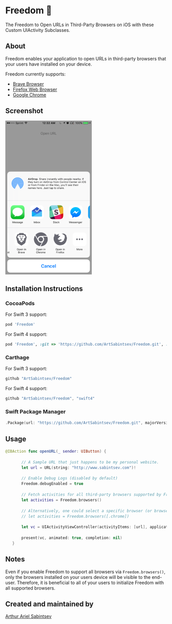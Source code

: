 # Freedom 🦅

The Freedom to Open URLs in Third-Party Browsers on iOS with these Custom UIActivity Subclasses.

## About

Freedom enables your application to open URLs in third-party browsers that your users have installed on your device.

Freedom currently supports:
- [Brave Browser](https://itunes.apple.com/us/app/brave-browser-fast-adblocker/id1052879175?mt=8)
- [Firefox Web Browser](https://itunes.apple.com/us/app/firefox-web-browser/id989804926?mt=8)
- [Google Chrome](https://itunes.apple.com/us/app/google-chrome-the-fast-and-secure-web-browser/id535886823?mt=8)

## Screenshot

<img src="https://github.com/ArtSabintsev/Freedom/blob/master/screenshot.png?raw=true" height="480">

## Installation Instructions

### CocoaPods
For Swift 3 support:
```ruby
pod 'Freedom'
```

For Swift 4 support:
```ruby
pod 'Freedom', :git => 'https://github.com/ArtSabintsev/Freedom.git', :branch => 'swift4'
```

### Carthage
For Swift 3 support:

```swift
github "ArtSabintsev/Freedom"
```

For Swift 4 support:
```swift
github "ArtSabintsev/Freedom", "swift4"
```

### Swift Package Manager
```swift
.Package(url: "https://github.com/ArtSabintsev/Freedom.git", majorVersion: 1)
```

## Usage

```swift
@IBAction func openURL(_ sender: UIButton) {

       // A Sample URL that just happens to be my personal website.
       let url = URL(string: "http://www.sabintsev.com")!

       // Enable Debug Logs (disabled by default)
       Freedom.debugEnabled = true

       // Fetch activities for all third-party browsers supported by Freedom.
       let activities = Freedom.browsers()

       // Alternatively, one could select a specific browser (or browsers)
       // let activities = Freedom.browsers([.chrome])

       let vc = UIActivityViewController(activityItems: [url], applicationActivities: activities)

       present(vc, animated: true, completion: nil)
   }

```

## Notes
 Even if you enable Freedom to support all browsers via `Freedom.browsers()`, only the browsers installed on your users device will be visible to the end-user. Therefore, it is beneficial to all of your users to initialize Freedom with all supported browsers.

## Created and maintained by
[Arthur Ariel Sabintsev](http://www.sabintsev.com/)
